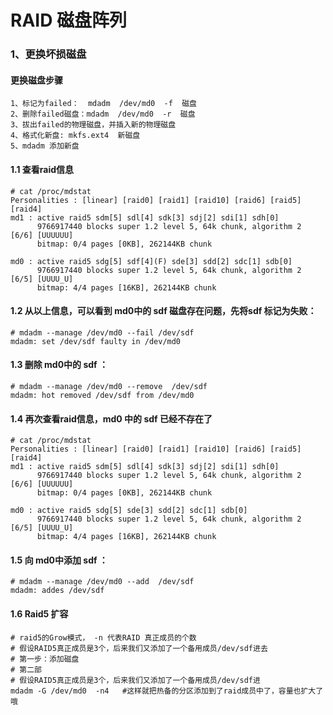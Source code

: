 # RAID 磁盘阵列



### 1、更换坏损磁盘
#### 更换磁盘步骤
    
    1、标记为failed：  mdadm  /dev/md0  -f  磁盘
    2、删除failed磁盘：mdadm  /dev/md0  -r  磁盘
    3、拔出failed的物理磁盘，并插入新的物理磁盘
    4、格式化新盘: mkfs.ext4  新磁盘
    5、mdadm 添加新盘
    
    
#### 1.1 查看raid信息

    # cat /proc/mdstat 
    Personalities : [linear] [raid0] [raid1] [raid10] [raid6] [raid5] [raid4] 
    md1 : active raid5 sdm[5] sdl[4] sdk[3] sdj[2] sdi[1] sdh[0]
          9766917440 blocks super 1.2 level 5, 64k chunk, algorithm 2 [6/6] [UUUUUU]
          bitmap: 0/4 pages [0KB], 262144KB chunk

    md0 : active raid5 sdg[5] sdf[4](F) sde[3] sdd[2] sdc[1] sdb[0]
          9766917440 blocks super 1.2 level 5, 64k chunk, algorithm 2 [6/5] [UUUU_U]
          bitmap: 4/4 pages [16KB], 262144KB chunk

#### 1.2 从以上信息，可以看到 md0中的 sdf 磁盘存在问题，先将sdf 标记为失败：
    # mdadm --manage /dev/md0 --fail /dev/sdf
    mdadm: set /dev/sdf faulty in /dev/md0
      
#### 1.3 删除 md0中的 sdf ：
    # mdadm --manage /dev/md0 --remove  /dev/sdf
    mdadm: hot removed /dev/sdf from /dev/md0
    
#### 1.4 再次查看raid信息，md0 中的 sdf 已经不存在了
    # cat /proc/mdstat 
    Personalities : [linear] [raid0] [raid1] [raid10] [raid6] [raid5] [raid4] 
    md1 : active raid5 sdm[5] sdl[4] sdk[3] sdj[2] sdi[1] sdh[0]
          9766917440 blocks super 1.2 level 5, 64k chunk, algorithm 2 [6/6] [UUUUUU]
          bitmap: 0/4 pages [0KB], 262144KB chunk

    md0 : active raid5 sdg[5] sde[3] sdd[2] sdc[1] sdb[0]
          9766917440 blocks super 1.2 level 5, 64k chunk, algorithm 2 [6/5] [UUUU_U]
          bitmap: 4/4 pages [16KB], 262144KB chunk
      
      
#### 1.5 向 md0中添加 sdf ：
    # mdadm --manage /dev/md0 --add  /dev/sdf
    mdadm: addes /dev/sdf 
    
#### 1.6 Raid5 扩容
    # raid5的Grow模式， -n 代表RAID 真正成员的个数
    # 假设RAID5真正成员是3个，后来我们又添加了一个备用成员/dev/sdf进去
    # 第一步：添加磁盘
    # 第二部
    # 假设RAID5真正成员是3个，后来我们又添加了一个备用成员/dev/sdf进
    mdadm -G /dev/md0  -n4   #这样就把热备的分区添加到了raid成员中了，容量也扩大了哦


    
